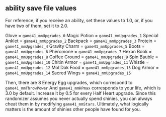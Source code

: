 ## ability save file values

For reference, if you receive an ability, set these values to 1.0, or, if you have two of them, set it to 2.0.

Glove = `game41_mmUpgrades_0`
Magic Potion = `game41_mmUpgrades_1`
Special Anklet = `game41_mmUpgrades_2`
Backpack = `game41_mmUpgrades_3`
Protein = `game41_mmUpgrades_4`
Gravity Charm = `game41_mmUpgrades_5`
Boots = `game41_mmUpgrades_6`
Pheromone = `game41_mmUpgrades_7`
Hexan Book = `game41_mmUpgrades_8`
Coffee Ground = `game41_mmUpgrades_9`
Spin Bauble = `game41_mmUpgrades_10`
Chitin Armor = `game41_mmUpgrades_11`
Whistle = `game41_mmUpgrades_12`
Mol Dok Food = `game41_mmUpgrades_13`
Dog Armor = `game41_mmUpgrades_14`
Sacred Wings = `game41_mmUpgrades_15`

Then, there are 8 Energy Egg upgrades, which correspond to `game41_mmThrowPower`
And `game41_mmHPmax` corresponds to your life, which is 3.0 by default. Increase it by 0.5 for every Half Heart upgrade.
Since this randomizer assumes you never actually spend shinies, you can always cheat them in by modifying `game41_mmStars`. Ultimately, what logically matters is the amount of shinies other people have found for you.